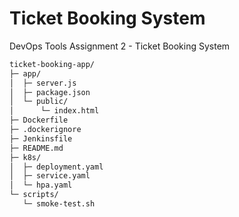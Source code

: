 # Ticket Booking System

DevOps Tools Assignment 2 - Ticket Booking System

```sh
ticket-booking-app/
├─ app/
│  ├─ server.js
│  ├─ package.json
│  └─ public/
│      └─ index.html
├─ Dockerfile
├─ .dockerignore
├─ Jenkinsfile
├─ README.md
├─ k8s/
│  ├─ deployment.yaml
│  ├─ service.yaml
│  └─ hpa.yaml
└─ scripts/
   └─ smoke-test.sh
```
